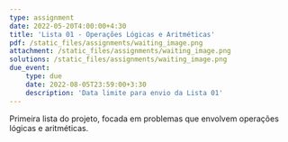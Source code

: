 ```yaml
---
type: assignment
date: 2022-05-20T4:00:00+4:30
title: 'Lista 01 - Operações Lógicas e Aritméticas'
pdf: /static_files/assignments/waiting_image.png
attachment: /static_files/assignments/waiting_image.png
solutions: /static_files/assignments/waiting_image.png
due_event: 
    type: due
    date: 2022-08-05T23:59:00+3:30
    description: 'Data limite para envio da Lista 01'
---
```

Primeira lista do projeto, focada em problemas que envolvem operações lógicas e aritméticas.

